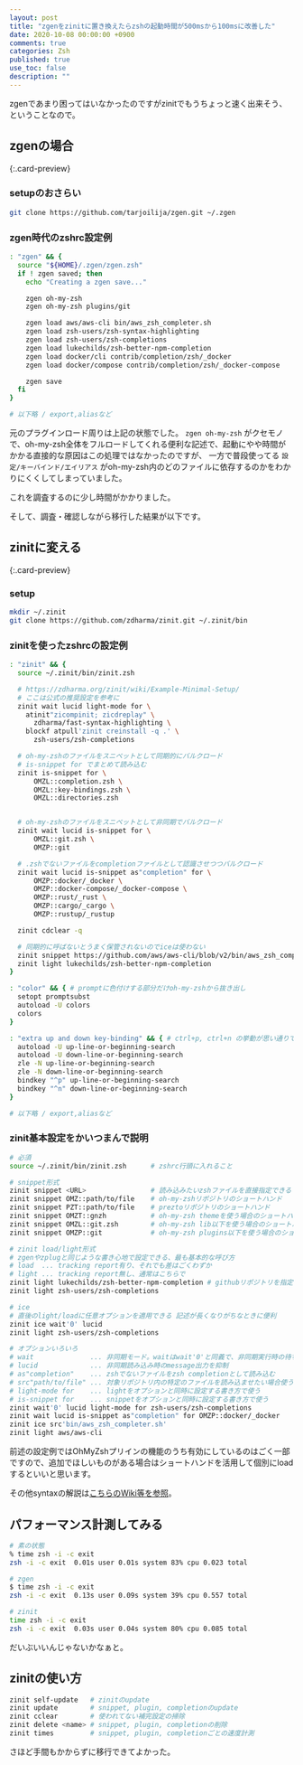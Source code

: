 ```yaml
---
layout: post
title: "zgenをzinitに置き換えたらzshの起動時間が500msから100msに改善した"
date: 2020-10-08 00:00:00 +0900
comments: true
categories: Zsh
published: true
use_toc: false
description: ""
---
```


zgenであまり困ってはいなかったのですがzinitでもうちょっと速く出来そう、ということなので。

## zgenの場合

[](https://github.com/tarjoilija/zgen){:.card-preview}


### setupのおさらい
```sh
git clone https://github.com/tarjoilija/zgen.git ~/.zgen
```

### zgen時代のzshrc設定例
```sh
: "zgen" && {
  source "${HOME}/.zgen/zgen.zsh"
  if ! zgen saved; then
    echo "Creating a zgen save..."

    zgen oh-my-zsh
    zgen oh-my-zsh plugins/git

    zgen load aws/aws-cli bin/aws_zsh_completer.sh
    zgen load zsh-users/zsh-syntax-highlighting
    zgen load zsh-users/zsh-completions
    zgen load lukechilds/zsh-better-npm-completion
    zgen load docker/cli contrib/completion/zsh/_docker
    zgen load docker/compose contrib/completion/zsh/_docker-compose

    zgen save
  fi
}

# 以下略 / export,aliasなど
```

元のプラグインロード周りは上記の状態でした。
`zgen oh-my-zsh` がクセモノで、oh-my-zsh全体をフルロードしてくれる便利な記述で、起動にやや時間がかかる直接的な原因はこの処理ではなかったのですが、
一方で普段使ってる `設定/キーバインド/エイリアス` がoh-my-zsh内のどのファイルに依存するのかをわかりにくくしてしまっていました。

これを調査するのに少し時間がかかりました。

そして、調査・確認しながら移行した結果が以下です。


## zinitに変える

[](https://github.com/zdharma/zinit){:.card-preview}

### setup
```sh
mkdir ~/.zinit
git clone https://github.com/zdharma/zinit.git ~/.zinit/bin
```

### zinitを使ったzshrcの設定例
```sh
: "zinit" && {
  source ~/.zinit/bin/zinit.zsh

  # https://zdharma.org/zinit/wiki/Example-Minimal-Setup/
  # ここは公式の推奨設定を参考に
  zinit wait lucid light-mode for \
    atinit"zicompinit; zicdreplay" \
      zdharma/fast-syntax-highlighting \
    blockf atpull'zinit creinstall -q .' \
      zsh-users/zsh-completions

  # oh-my-zshのファイルをスニペットとして同期的にバルクロード
  # is-snippet for でまとめて読み込む
  zinit is-snippet for \
      OMZL::completion.zsh \
      OMZL::key-bindings.zsh \
      OMZL::directories.zsh


  # oh-my-zshのファイルをスニペットとして非同期でバルクロード
  zinit wait lucid is-snippet for \
      OMZL::git.zsh \
      OMZP::git

  # .zshでないファイルをcompletionファイルとして認識させつつバルクロード
  zinit wait lucid is-snippet as"completion" for \
      OMZP::docker/_docker \
      OMZP::docker-compose/_docker-compose \
      OMZP::rust/_rust \
      OMZP::cargo/_cargo \
      OMZP::rustup/_rustup

  zinit cdclear -q

  # 同期的に呼ばないとうまく保管されないのでiceは使わない
  zinit snippet https://github.com/aws/aws-cli/blob/v2/bin/aws_zsh_completer.sh
  zinit light lukechilds/zsh-better-npm-completion
}

: "color" && { # promptに色付けする部分だけoh-my-zshから抜き出し
  setopt promptsubst
  autoload -U colors
  colors
}

: "extra up and down key-binding" && { # ctrl+p, ctrl+n の挙動が思い通りでなかったので修正しつつ抜き出し
  autoload -U up-line-or-beginning-search
  autoload -U down-line-or-beginning-search
  zle -N up-line-or-beginning-search
  zle -N down-line-or-beginning-search
  bindkey "^p" up-line-or-beginning-search
  bindkey "^n" down-line-or-beginning-search
}

# 以下略 / export,aliasなど
```

### zinit基本設定をかいつまんで説明

```sh
# 必須
source ~/.zinit/bin/zinit.zsh      # zshrc行頭に入れること

# snippet形式
zinit snippet <URL>                # 読み込みたいzshファイルを直接指定できる
zinit snippet OMZ::path/to/file    # oh-my-zshリポジトリのショートハンド
zinit snippet PZT::path/to/file    # preztoリポジトリのショートハンド
zinit snippet OMZT::gnzh           # oh-my-zsh themeを使う場合のショートハンド
zinit snippet OMZL::git.zsh        # oh-my-zsh lib以下を使う場合のショートハンド
zinit snippet OMZP::git            # oh-my-zsh plugins以下を使う場合のショートハンド

# zinit load/light形式
# zgenやzplugと同じような書き心地で設定できる、最も基本的な呼び方
# load  ... tracking report有り、それでも差はごくわずか
# light ... tracking report無し、通常はこちらで
zinit light lukechilds/zsh-better-npm-completion # githubリポジトリを指定できる
zinit light zsh-users/zsh-completions

# ice
# 直後のlight/loadに任意オプションを適用できる 記述が長くなりがちなときに便利
zinit ice wait'0' lucid
zinit light zsh-users/zsh-completions

# オプションいろいろ
# wait              ... 非同期モード。waitはwait'0'と同義で、非同期実行時の待ち時間を指す。依存関係の定義等もできる
# lucid             ... 非同期読み込み時のmessage出力を抑制
# as"completion"    ... zshでないファイルをzsh completionとして読み込む
# src"path/to/file" ... 対象リポジトリ内の特定のファイルを読み込ませたい場合使う
# light-mode for    ... lightをオプションと同時に設定する書き方で使う
# is-snippet for    ... snippetをオプションと同時に設定する書き方で使う
zinit wait'0' lucid light-mode for zsh-users/zsh-completions
zinit wait lucid is-snippet as"completion" for OMZP::docker/_docker
zinit ice src'bin/aws_zsh_completer.sh'
zinit light aws/aws-cli
```

前述の設定例ではOhMyZshプリインの機能のうち有効にしているのはごく一部ですので、追加でほしいものがある場合はショートハンドを活用して個別にloadするといいと思います。

その他syntaxの解説は[こちらのWiki等を参照](https://zdharma.org/zinit/wiki/)。

## パフォーマンス計測してみる

```sh
# 素の状態
% time zsh -i -c exit
zsh -i -c exit  0.01s user 0.01s system 83% cpu 0.023 total

# zgen
$ time zsh -i -c exit
zsh -i -c exit  0.13s user 0.09s system 39% cpu 0.557 total

# zinit
time zsh -i -c exit
zsh -i -c exit  0.03s user 0.04s system 80% cpu 0.085 total
```

だいぶいいんじゃないかなぁと。

## zinitの使い方
```sh
zinit self-update   # zinitのupdate
zinit update        # snippet, plugin, completionのupdate
zinit cclear        # 使われてない補完設定の掃除
zinit delete <name> # snippet, plugin, completionの削除
zinit times         # snippet, plugin, completionごとの速度計測
```

さほど手間もかからずに移行できてよかった。
